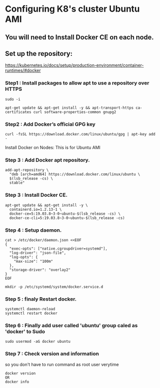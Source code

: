 
# Configuring K8's cluster Ubuntu AMI
## You will need to Install Docker CE on each node.

## Set up the repository:

https://kubernetes.io/docs/setup/production-environment/container-runtimes/#docker

### Step1 : Install packages to allow apt to use a repository over HTTPS
```
sudo -i

apt-get update && apt-get install -y && apt-transport-https ca-certificates curl software-properties-common gnupg2
```
### Step2 : Add Docker’s official GPG key
```
curl -fsSL https://download.docker.com/linux/ubuntu/gpg | apt-key add -
```
Install Docker on Nodes: This is for Ubuntu AMI
### Step 3 : Add Docker apt repository.
```
add-apt-repository \
  "deb [arch=amd64] https://download.docker.com/linux/ubuntu \
  $(lsb_release -cs) \
  stable"
```
###  Step 3 : Install Docker CE.
```
apt-get update && apt-get install -y \
  containerd.io=1.2.13-1 \
  docker-ce=5:19.03.8~3-0~ubuntu-$(lsb_release -cs) \
  docker-ce-cli=5:19.03.8~3-0~ubuntu-$(lsb_release -cs)
```
###  Step 4 : Setup daemon.
```
cat > /etc/docker/daemon.json <<EOF
{
  "exec-opts": ["native.cgroupdriver=systemd"],
  "log-driver": "json-file",
  "log-opts": {
    "max-size": "100m"
  },
  "storage-driver": "overlay2"
}
EOF
```
```
mkdir -p /etc/systemd/system/docker.service.d
```

###   Step 5 : finaly Restart docker.
```
systemctl daemon-reload
systemctl restart docker
```
###  Step 6 : Finally add user called 'ubuntu' group caled as 'docker' to Sudo 
```
sudo usermod -aG docker ubuntu
```
###  Step 7 : Check version and information
so you don't  have to run command as root user verytime
```
docker version
OR 
docker info
```
